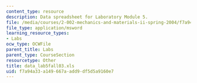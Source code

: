 ```yaml
---
content_type: resource
description: Data spreadsheet for Laboratory Module 5.
file: /media/courses/2-002-mechanics-and-materials-ii-spring-2004/f7a94a33a149667aadd9df5d5a9160e7_data_lab5fall03.xls
file_type: application/msword
learning_resource_types:
- Labs
ocw_type: OCWFile
parent_title: Labs
parent_type: CourseSection
resourcetype: Other
title: data_lab5fall03.xls
uid: f7a94a33-a149-667a-add9-df5d5a9160e7
---
```

